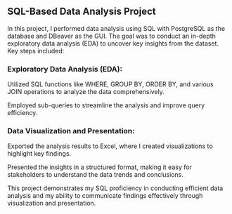## SQL-Based Data Analysis Project

In this project, I performed data analysis using SQL with PostgreSQL as the database and DBeaver as the GUI. The goal was to conduct an in-depth exploratory data analysis (EDA) to uncover key insights from the dataset. Key steps included:

### Exploratory Data Analysis (EDA):

Utilized SQL functions like WHERE, GROUP BY, ORDER BY, and various JOIN operations to analyze the data comprehensively.

Employed sub-queries to streamline the analysis and improve query efficiency.

### Data Visualization and Presentation:

Exported the analysis results to Excel, where I created visualizations to highlight key findings.

Presented the insights in a structured format, making it easy for stakeholders to understand the data trends and conclusions.

This project demonstrates my SQL proficiency in conducting efficient data analysis and my ability to communicate findings effectively through visualization and presentation.

